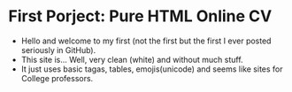 # First Porject: Pure HTML Online CV
 
* Hello and welcome to my first (not the first but the first I ever posted seriously in GitHub).
* This site is... Well, very clean (white) and without much stuff.
* It just uses basic tagas, tables, emojis(unicode) and seems like sites for College professors.